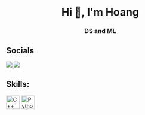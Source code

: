 
<h1 align="center">Hi 👋, I'm Hoang</h1>
<p align="center">
  <h3 align="center"> DS and ML </h3>
</p>

## Socials
<p align="left">
  <a href="https://www.facebook.com/profile.php?id=100039972101420" alt="Facebook">
    <img src="https://img.icons8.com/fluent/48/000000/facebook-new.png" target="_blank" />
  </a> 
  <a href="https://www.instagram.com/nhoang61" alt="Instagram">
    <img src="https://img.icons8.com/fluent/48/000000/instagram-new.png"/>
  </a>
  

## Skills:
<p align="center">
  <p align="left">
    <a href="https://docs.microsoft.com/en-us/cpp/?view=msvc-170" target="_blank" rel="noreferrer"><img src="https://raw.githubusercontent.com/danielcranney/readme-generator/main/public/icons/skills/cplusplus-colored.svg" width="36" height="36" alt="C++" /></a>
<a href="https://www.python.org/" target="_blank" rel="noreferrer"><img src="https://raw.githubusercontent.com/danielcranney/readme-generator/main/public/icons/skills/python-colored.svg" width="36" height="36" alt="Python" /></a>                                                                    
</p>

